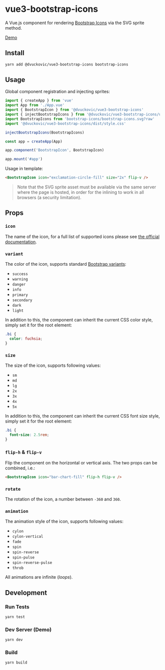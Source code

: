 # vue3-bootstrap-icons

A Vue.js component for rendering [Bootstrap Icons](https://icons.getbootstrap.com/) via the SVG sprite method.

[Demo]

## Install

```sh
yarn add @dvuckovic/vue3-bootstrap-icons bootstrap-icons
```

## Usage

Global component registration and injecting sprites:

```ts
import { createApp } from 'vue'
import App from './App.vue'
import { BootstrapIcon } from '@dvuckovic/vue3-bootstrap-icons'
import { injectBootstrapIcons } from '@dvuckovic/vue3-bootstrap-icons/utils'
import BootstrapIcons from 'bootstrap-icons/bootstrap-icons.svg?raw'
import '@dvuckovic/vue3-bootstrap-icons/dist/style.css'

injectBootstrapIcons(BootstrapIcons)

const app = createApp(App)

app.component('BootstrapIcon', BootstrapIcon)

app.mount('#app')
```

Usage in template:

```html
<BootstrapIcon icon="exclamation-circle-fill" size="2x" flip-v />
```

> Note that the SVG sprite asset must be available via the same server where the page is hosted, in order for the inlining to work in all browsers (a security limitation).

## Props

### `icon`

The name of the icon, for a full list of supported icons please see [the official documentation](https://icons.getbootstrap.com/#icons).

### `variant`

The color of the icon, supports standard [Bootstrap variants](https://getbootstrap.com/docs/5.0/customize/color/#theme-colors):

- `success`
- `warning`
- `danger`
- `info`
- `primary`
- `secondary`
- `dark`
- `light`

In addition to this, the component can inherit the current CSS color style, simply set it for the root element:

```css
.bi {
  color: fuchsia;
}
```

### `size`

The size of the icon, supports following values:

- `sm`
- `md`
- `lg`
- `2x`
- `3x`
- `4x`
- `5x`

In addition to this, the component can inherit the current CSS font size style, simply set it for the root element:

```css
.bi {
  font-size: 2.5rem;
}
```

### `flip-h` & `flip-v`

Flip the component on the horizontal or vertical axis. The two props can be combined, i.e.:

```html
<BootstrapIcon icon="bar-chart-fill" flip-h flip-v />
```

### `rotate`

The rotation of the icon, a number between `-360` and `360`.

### `animation`

The animation style of the icon, supports following values:

- `cylon`
- `cylon-vertical`
- `fade`
- `spin`
- `spin-reverse`
- `spin-pulse`
- `spin-reverse-pulse`
- `throb`

All animations are infinite (_loops_).

## Development

### Run Tests

```sh
yarn test
```

### Dev Server (Demo)

```sh
yarn dev
```

### Build

```sh
yarn build
```

[Demo]: https://dvuckovic.com/2021/03/12/vue-bootstrap-icons/
